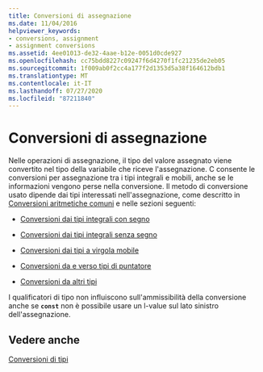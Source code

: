 ```yaml
---
title: Conversioni di assegnazione
ms.date: 11/04/2016
helpviewer_keywords:
- conversions, assignment
- assignment conversions
ms.assetid: 4ee01013-de32-4aae-b12e-0051d0cde927
ms.openlocfilehash: cc75bdd8227c09247f6d4270f1fc21235de2eb05
ms.sourcegitcommit: 1f009ab0f2cc4a177f2d1353d5a38f164612bdb1
ms.translationtype: MT
ms.contentlocale: it-IT
ms.lasthandoff: 07/27/2020
ms.locfileid: "87211840"
---
```

# <a name="assignment-conversions"></a>Conversioni di assegnazione

Nelle operazioni di assegnazione, il tipo del valore assegnato viene convertito nel tipo della variabile che riceve l'assegnazione. C consente le conversioni per assegnazione tra i tipi integrali e mobili, anche se le informazioni vengono perse nella conversione. Il metodo di conversione usato dipende dai tipi interessati nell'assegnazione, come descritto in [Conversioni aritmetiche comuni](../c-language/usual-arithmetic-conversions.md) e nelle sezioni seguenti:

- [Conversioni dai tipi integrali con segno](../c-language/conversions-from-signed-integral-types.md)

- [Conversioni dai tipi integrali senza segno](../c-language/conversions-from-unsigned-integral-types.md)

- [Conversioni dai tipi a virgola mobile](../c-language/conversions-from-floating-point-types.md)

- [Conversioni da e verso tipi di puntatore](../c-language/conversions-to-and-from-pointer-types.md)

- [Conversioni da altri tipi](../c-language/conversions-from-other-types.md)

I qualificatori di tipo non influiscono sull'ammissibilità della conversione anche se **`const`** non è possibile usare un l-value sul lato sinistro dell'assegnazione.

## <a name="see-also"></a>Vedere anche

[Conversioni di tipi](../c-language/type-conversions-c.md)
